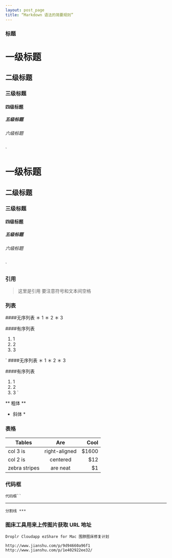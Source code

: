 ```yaml
---
layout: post_page
title: “Markdown 语法的简要规则”
---
```


### 标题

# 一级标题
## 二级标题
### 三级标题
#### 四级标题
##### 五级标题
###### 六级标题


`
# 一级标题
## 二级标题
### 三级标题
#### 四级标题
##### 五级标题
###### 六级标题
`


### 引用
> 这里是引用
要注意符号和文本间空格


### 列表
####无序列表
＊ 1
＊ 2
＊ 3

####有序列表
1. 1
2. 2
3. 3

`
####无序列表
＊ 1
＊ 2
＊ 3

####有序列表
1. 1
2. 2
3. 3
`

** 粗体 **
* 斜体 * 


### 表格
| Tables        | Are           | Cool  |
| ------------- |:-------------:| -----:|
| col 3 is      | right-aligned | $1600 |
| col 2 is      | centered      |   $12 |
| zebra stripes | are neat      |    $1 |



### 代码框
`
    代码框``
`

*** 
`
分割线 *** 
`


### 图床工具用来上传图片获取 URL 地址
`
Droplr
Cloudapp
ezShare for Mac
围脖图床修复计划
`

```
http://www.jianshu.com/p/9d94660a96f1
http://www.jianshu.com/p/1e402922ee32/
```